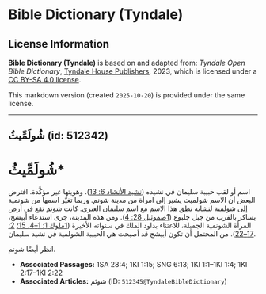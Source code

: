 # Bible Dictionary (Tyndale)

## License Information

**Bible Dictionary (Tyndale)** is based on and adapted from: _Tyndale Open Bible Dictionary_, [Tyndale House Publishers](https://tyndaleopenresources.com/), 2023, which is licensed under a [CC BY-SA 4.0 license](https://creativecommons.org/licenses/by-sa/4.0/legalcode.en).

This markdown version (created `2025-10-20`) is provided under the same license.



--------------------------------

## شُولَمِّيثُ (id: 512342)

شُولَمِّيثُ\*
=============

اسم أو لقب حبيبة سليمان في نشيده ([نشيد الأنشاد 6: 13](https://ref.ly/Song6:13)). وهويتها غير مؤكَّدة. افترض البعض أن الاسم شولميث يشير إلى امرأة من مدينة شونم. وربما تغيَّر اسمها من شونمية إلى شولمية لتشابه نطق هذا الاسم مع اسم سليمان العبري. كانت شونم تقع في أرض يساكر بالقرب من جبل جلبوع ([1صموئيل 28: 4](https://ref.ly/1Sam28:4)). ومن هذه المدينة، جرى استدعاء أبيشج، المرأة الشونمية الجميلة، للاعتناء بداود الملك في سنواته الأخيرة ([1ملوك 1: 1–4، 15؛](https://ref.ly/1Kgs1:1-1Kgs1:4,1Kgs1:15) [2: 17–22](https://ref.ly/1Kgs2:17-1Kgs2:22)). من المحتمل أن تكون أبيشج قد أصبحت هي الحبيبة الشولمية في نشيد سليمان.

انظر أيضًا شونم.

* **Associated Passages:** 1SA 28:4; 1KI 1:15; SNG 6:13; 1KI 1:1–1KI 1:4; 1KI 2:17–1KI 2:22
* **Associated Articles:** شونَم (ID: `512345@TyndaleBibleDictionary`)

